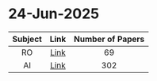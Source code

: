 # 24-Jun-2025

| Subject | Link | Number of Papers |
|:-----:|:----:|:----------------:|
| RO | [Link](https://github.com/KJaebye/EmbodiedAI-Robotics-arXiv-Daily-Reporter/tree/main/24-Jun-2025/RO) | 69 |
| AI | [Link](https://github.com/KJaebye/EmbodiedAI-Robotics-arXiv-Daily-Reporter/tree/main/24-Jun-2025/AI) | 302 |
